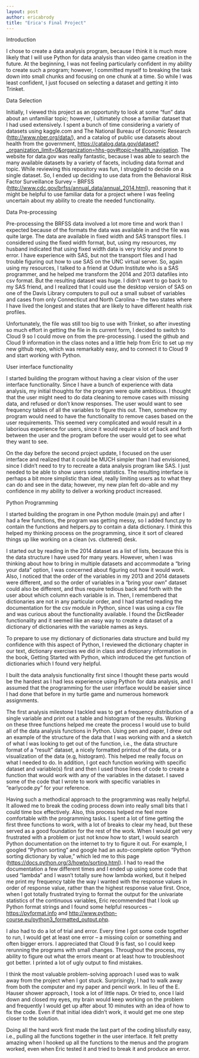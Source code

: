 ```yaml
---
layout: post
author: ericabrody
title: "Erica's Final Project"
---
```


Introduction

I chose to create a data analysis program, because I think it is much more likely that I will use Python for data analysis than video game creation in the future. At the beginning, I was not feeling particularly confident in my ability to create such a program; however, I committed myself to breaking the task down into small chunks and focusing on one chunk at a time. So while I was least confident, I just focused on selecting a dataset and getting it into Trinket. 

Data Selection

Initially, I viewed this project as an opportunity to look at some “fun” data about an unfamiliar topic; however, I ultimately chose a familiar dataset that I had used extensively. I spent a bunch of time considering a variety of datasets using kaggle.com and The National Bureau of Economic Research (http://www.nber.org/data/), and a catalog of public use datasets about health from the government, https://catalog.data.gov/dataset?_organization_limit=0&organization=hhs-gov#topic=health_navigation. The website for data.gov was really fantastic, because I was able to search the many available datasets by a variety of facets, including data format and topic. While reviewing this repository was fun, I struggled to decide on a single dataset. So, I ended up deciding to use data from the Behavioral Risk Factor Surveillance Survey – BRFSS (http://www.cdc.gov/brfss/annual_data/annual_2014.html), reasoning that it might be helpful to use familiar data for a project where I was feeling uncertain about my ability to create the needed functionality. 

Data Pre-processing

Pre-processing the BRFSS data involved a lot more time and work than I expected because of the formats the data was available in and the file was quite large. The data are available in fixed width and SAS transport files. I considered using the fixed width format, but, using my resources, my husband indicated that using fixed width data is very tricky and prone to error. I have experience with SAS, but not the transport files and I had trouble figuring out how to use SAS on the UNC virtual server. So, again using my resources, I talked to a friend at Odum Institute who is a SAS programmer, and he helped me transform the 2014 and 2013 datafiles into csv format. But the resulting dataset was huge. I didn’t want to go back to my SAS friend, and I realized that I could use the desktop version of SAS on one of the Davis Library computers to pull out a small subset of variables and cases from only Connecticut and North Carolina – the two states where I have lived the longest and states that are likely to have different health risk profiles. 

Unfortunately, the file was still too big to use with Trinket, so after investing so much effort in getting the file in its current form, I decided to switch to Cloud 9 so I could move on from the pre-processing. I used the github and Cloud 9 information in the class notes and a little help from Eric to set up my new github repo, which was remarkably easy, and to connect it to Cloud 9 and start working with Python.

User interface functionality

I started building the program without having a clear vision of the user interface functionality. Since I have a bunch of experience with data analysis, my initial thoughts for the program were quite ambitious.  I thought that the user might need to do data cleaning to remove cases with missing data, and refused or don’t know responses. The user would want to see frequency tables of all the variables to figure this out. Then, somehow my program would need to have the functionality to remove cases based on the user requirements. This seemed very complicated and would result in a laborious experience for users, since it would require a lot of back and forth between the user and the program before the user would get to see what they want to see. 

On the day before the second project update, I focused on the user interface and realized that it could be MUCH simpler than I had envisioned, since I didn’t need to try to recreate a data analysis program like SAS. I just needed to be able to show users some statistics. The resulting interface is perhaps a bit more simplistic than ideal, really limiting users as to what they can do and see in the data; however, my new plan felt do-able and my confidence in my ability to deliver a working product increased.

Python Programming 

I started building the program in one Python module (main.py) and after I had a few functions, the program was getting messy, so I added funct.py to contain the functions and helpers.py to contain a data dictionary. I think this helped my thinking process on the programming, since it sort of cleared things up like working on a clean (vs. cluttered) desk. 

I started out by reading in the 2014 dataset as a list of lists, because this is the data structure I have used for many years. However, when I was thinking about how to bring in multiple datasets and accommodate a “bring your data” option, I was concerned about figuring out how it would work. Also, I noticed that the order of the variables in my 2013 and 2014 datasets were different, and so the order of variables in a “bring your own” dataset could also be different, and thus require tedious back and forth with the user about which column each variable is in. Then, I remembered that dictionaries are not in any particular order, and I had started reading the documentation for the csv module in Python, since I was using a csv file and was curious about the functionality available. I found the DictReader functionality and it seemed like an easy way to create a dataset of a dictionary of dictionaries with the variable names as keys.

To prepare to use my dictionary of dictionaries data structure and build my confidence with this aspect of Python, I reviewed the dictionary chapter in our text, dictionary exercises we did in class and dictionary information in the book, Getting Started with Python, which introduced the get function of dictionaries which I found very helpful.

I built the data analysis functionality first since I thought these parts would be the hardest as I had less experience using Python for data analysis, and I assumed that the programming for the user interface would be easier since I had done that before in my turtle game and numerous homework assignments. 

The first analysis milestone I tackled was to get a frequency distribution of a single variable and print out a table and histogram of the results. Working on these three functions helped me create the process I would use to build all of the data analysis functions in Python. Using pen and paper, I drew out an example of the structure of the data that I was working with and a sketch of what I was looking to get out of the function, i.e., the data structure format of a “result” dataset, a nicely formatted printout of the data, or a visualization of the data (e.g, histogram).  This helped me really focus on what I needed to do. In addition, I got each function working with specific dataset and variable(s) first and then I used those lines of code to create a function that would work with any of the variables in the dataset. I saved some of the code that I wrote to work with specific variables in “earlycode.py” for your reference.

Having such a methodical approach to the programming was really helpful. It allowed me to break the coding process down into really small bits that I could time box effectively. Also, this process helped me feel more comfortable with the programming tasks. I spent a lot of time getting the first three functions to work, with a lot of breaks to clear my head, but these served as a good foundation for the rest of the work. When I would get very frustrated with a problem or just not know how to start, I would search Python documentation on the internet to try to figure it out. For example, I googled “Python sorting” and google had an auto-complete option “Python sorting dictionary by value,” which led me to this page (https://docs.python.org/3/howto/sorting.html). I had to read the documentation a few different times and I ended up using some code that used “lambda” and I wasn’t totally sure how lambda worked, but it helped me print my frequency table the way I wanted with the response values in order of response value, rather than the highest response value first. Once, when I got totally frustrated trying to format the output for the univariate statistics of the continuous variables, Eric recommended that I look up Python format strings and I found some helpful resources – https://pyformat.info and http://www.python-course.eu/python3_formatted_output.php.  

I also had to do a lot of trial and error. Every time I got some code together to run, I would get at least one error – a missing colon or something and often bigger errors. I appreciated that Cloud 9 is fast, so I could keep rerunning the programs with small changes. Throughout the process, my ability to figure out what the errors meant or at least how to troubleshoot got better. I printed a lot of ugly output to find mistakes.    

I think the most valuable problem-solving approach I used was to walk away from the project when I got stuck. Surprisingly, I had to walk away from both the computer and my paper and pencil work. In lieu of the E. Hauser shower approach, I took a lot of little naps. Or tried to, once I laid down and closed my eyes, my brain would keep working on the problem and frequently I would get up after about 10 minutes with an idea of how to fix the code. Even if that initial idea didn’t work, it would get me one step closer to the solution.

Doing all the hard work first made the last part of the coding blissfully easy, i.e., pulling all the functions together in the user interface. It felt pretty amazing when I hooked up all the functions to the menus and the program worked, even when Eric tested it and tried to break it and produce an error. 


